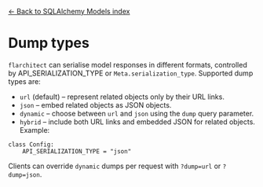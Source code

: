 [← Back to SQLAlchemy Models index](index.md)

# Dump types
`flarchitect` can serialise model responses in different formats, controlled
by API_SERIALIZATION_TYPE or `Meta.serialization_type`. Supported dump
types are:
- `url` (default) – represent related objects only by their URL links.
- `json` – embed related objects as JSON objects.
- `dynamic` – choose between `url` and `json` using the `dump` query
    parameter.
- `hybrid` – include both URL links and embedded JSON for related objects.
Example:
```
class Config:
    API_SERIALIZATION_TYPE = "json"
```
Clients can override `dynamic` dumps per request with
`?dump=url` or `?dump=json`.

